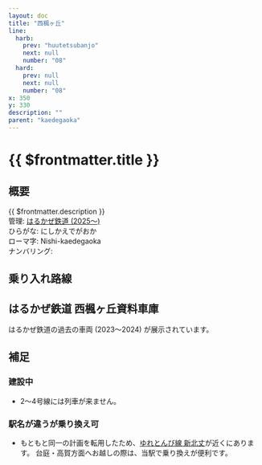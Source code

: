 ```yaml
---
layout: doc 
title: "西楓ヶ丘" 
line:
  harb:  
    prev: "huutetsubanjo"  
    next: null  
    number: "08"  
  hard:  
    prev: null 
    next: null  
    number: "08"  
x: 350  
y: 330  
description: ""  
parent: "kaedegaoka"
---
```


# {{ $frontmatter.title }} <ViewinMap />

<Family />

## 概要
{{ $frontmatter.description }}  
管理: [はるかぜ鉄道 (2025～)](/company/harukaze/index.md)  
ひらがな: にしかえでがおか  
ローマ字: Nishi-kaedegaoka  
ナンバリング: <Numberling />

## 乗り入れ路線
<LineInfo />

<!-- 名所がある場合に追加してください -->
## はるかぜ鉄道 西楓ヶ丘資料車庫
はるかぜ鉄道の過去の車両 (2023～2024) が展示されています。

<!-- 他に書きたい情報がある場合自由に追加してください -->
## 補足
### 建設中
- 2～4号線には列車が来ません。
### 駅名が違うが乗り換え可
- もともと同一の計画を転用したため、[ゆれとんび線 新北丈](/station/stations/sinhokuzyo.md)が近くにあります。  台庭・高賀方面へお越しの際は、当駅で乗り換えが便利です。